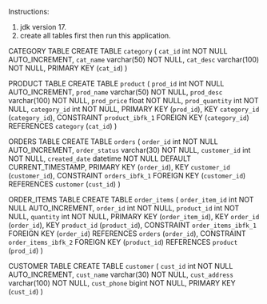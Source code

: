 Instructions:
1. jdk version 17.
2. create all tables first then run this application.

CATEGORY TABLE
CREATE TABLE `category` (
  `cat_id` int NOT NULL AUTO_INCREMENT,
  `cat_name` varchar(50) NOT NULL,
  `cat_desc` varchar(100) NOT NULL,
  PRIMARY KEY (`cat_id`)
)

PRODUCT TABLE
CREATE TABLE `product` (
  `prod_id` int NOT NULL AUTO_INCREMENT,
  `prod_name` varchar(50) NOT NULL,
  `prod_desc` varchar(100) NOT NULL,
  `prod_price` float NOT NULL,
  `prod_quantity` int NOT NULL,
  `category_id` int NOT NULL,
  PRIMARY KEY (`prod_id`),
  KEY `category_id` (`category_id`),
  CONSTRAINT `product_ibfk_1` FOREIGN KEY (`category_id`) REFERENCES `category` (`cat_id`)
)

ORDERS TABLE
CREATE TABLE `orders` (
  `order_id` int NOT NULL AUTO_INCREMENT,
  `order_status` varchar(30) NOT NULL,
  `customer_id` int NOT NULL,
  `created_date` datetime NOT NULL DEFAULT CURRENT_TIMESTAMP,
  PRIMARY KEY (`order_id`),
  KEY `customer_id` (`customer_id`),
  CONSTRAINT `orders_ibfk_1` FOREIGN KEY (`customer_id`) REFERENCES `customer` (`cust_id`)
)

ORDER_ITEMS TABLE
CREATE TABLE `order_items` (
  `order_item_id` int NOT NULL AUTO_INCREMENT,
  `order_id` int NOT NULL,
  `product_id` int NOT NULL,
  `quantity` int NOT NULL,
  PRIMARY KEY (`order_item_id`),
  KEY `order_id` (`order_id`),
  KEY `product_id` (`product_id`),
  CONSTRAINT `order_items_ibfk_1` FOREIGN KEY (`order_id`) REFERENCES `orders` (`order_id`),
  CONSTRAINT `order_items_ibfk_2` FOREIGN KEY (`product_id`) REFERENCES `product` (`prod_id`)
)

CUSTOMER TABLE
CREATE TABLE `customer` (
  `cust_id` int NOT NULL AUTO_INCREMENT,
  `cust_name` varchar(30) NOT NULL,
  `cust_address` varchar(100) NOT NULL,
  `cust_phone` bigint NOT NULL,
  PRIMARY KEY (`cust_id`)
)



